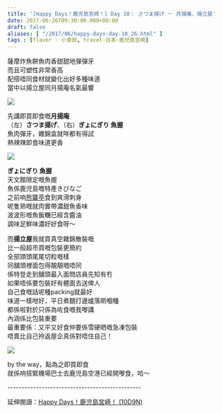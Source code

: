 ```yaml
---
title: '[Happy Days！鹿児島宮崎！] Day 10： さつま揚げ － 月揚庵、揚立屋'
date: 2017-06-26T09:30:00.000+08:00
draft: false
aliases: [ "/2017/06/happy-days-day-10_26.html" ]
tags : [flavor - 小食部, travel-日本-鹿兒島宮崎]
---
```


薩摩炸魚餅魚肉香甜甜地彈彈牙  
而且可塑性非常香高  
配搭唔同食材就變化出好多種味道  
當中以揚立屋同月揚庵名氣最響  

![](/images/kojkmi10b.jpg)

先講即買即食嘅**月揚庵**  
（左）**さつま揚げ**、（右）**ぎょにぎり 魚握**  
魚肉彈牙，雜錦盒就咩都有得試  
熱辣辣即食味道更香  

![](/images/kojkmi10b1.jpg)

**ぎょにぎり 魚握**  
天文館限定嘅魚握  
魚係鹿児島嘅特產きびなご  
之前响[熊襲亭](https://hidie.net/kojkmi5b/)食到爽滑刺身  
呢隻熟嘅就肉實帶濃甜魚香味  
波波形嘅魚飯糰已經含醬油  
調味足鮮味濃好好食呀～  
  
而**揚立屋**我就買真空雜錦散裝嘅  
比一般超市買嘅包裝更簡約  
全部頭頭尾尾切粒嘅樣  
同舖頭裡面包得靚靚嘅唔同  
係特登走到舖頭最入面問店員先知有冇  
如果唔係要包裝好有體面去送俾人  
自己食嘅話呢種packing就最好  
味道一樣咁好，平日煮麵打邊爐落啲嗰種  
都係啦對於只係為咗食嘅我嚟講  
內涵係比包裝重要  
最重要係：又平又好食仲要係雪硬晒嘅急凍包裝  
唔賣比自己拎返屋企真係對唔住自己！  

![](/images/kojkmi10b2.jpg)

by the way，點為之即買即食  
就係响搭緊機場巴士去鹿児島空港已經開嚟食，哈～  
  
\-----------------------------------------------  
  
延伸閱讀：[Happy Days！鹿児島宮崎！ (10D9N)](https://hidie.net/kojkmi10d9n/)
